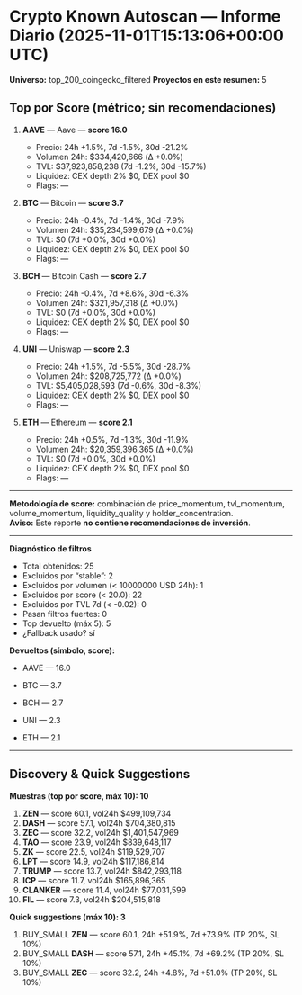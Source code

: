 # Crypto Known Autoscan — Informe Diario (2025-11-01T15:13:06+00:00 UTC)

**Universo:** top_200_coingecko_filtered
**Proyectos en este resumen:** 5

## Top por Score (métrico; sin recomendaciones)

1. **AAVE** — Aave — **score 16.0**
   - Precio: 24h +1.5%, 7d -1.5%, 30d -21.2%
   - Volumen 24h: $334,420,666 (Δ +0.0%)
   - TVL: $37,923,858,238 (7d -1.2%, 30d -15.7%)
   - Liquidez: CEX depth 2% $0, DEX pool $0
   - Flags: —

2. **BTC** — Bitcoin — **score 3.7**
   - Precio: 24h -0.4%, 7d -1.4%, 30d -7.9%
   - Volumen 24h: $35,234,599,679 (Δ +0.0%)
   - TVL: $0 (7d +0.0%, 30d +0.0%)
   - Liquidez: CEX depth 2% $0, DEX pool $0
   - Flags: —

3. **BCH** — Bitcoin Cash — **score 2.7**
   - Precio: 24h -0.4%, 7d +8.6%, 30d -6.3%
   - Volumen 24h: $321,957,318 (Δ +0.0%)
   - TVL: $0 (7d +0.0%, 30d +0.0%)
   - Liquidez: CEX depth 2% $0, DEX pool $0
   - Flags: —

4. **UNI** — Uniswap — **score 2.3**
   - Precio: 24h +1.5%, 7d -5.5%, 30d -28.7%
   - Volumen 24h: $208,725,772 (Δ +0.0%)
   - TVL: $5,405,028,593 (7d -0.6%, 30d -8.3%)
   - Liquidez: CEX depth 2% $0, DEX pool $0
   - Flags: —

5. **ETH** — Ethereum — **score 2.1**
   - Precio: 24h +0.5%, 7d -1.3%, 30d -11.9%
   - Volumen 24h: $20,359,396,365 (Δ +0.0%)
   - TVL: $0 (7d +0.0%, 30d +0.0%)
   - Liquidez: CEX depth 2% $0, DEX pool $0
   - Flags: —


---

**Metodología de score:** combinación de price_momentum, tvl_momentum, volume_momentum, liquidity_quality y holder_concentration.  
**Aviso:** Este reporte **no contiene recomendaciones de inversión**.


---
**Diagnóstico de filtros**

- Total obtenidos: 25
- Excluidos por “stable”: 2
- Excluidos por volumen (< 10000000 USD 24h): 1
- Excluidos por score (< 20.0): 22
- Excluidos por TVL 7d (< -0.02): 0
- Pasan filtros fuertes: 0
- Top devuelto (máx 5): 5
- ¿Fallback usado? sí


**Devueltos (símbolo, score):**

- AAVE — 16.0

- BTC — 3.7

- BCH — 2.7

- UNI — 2.3

- ETH — 2.1



---

## Discovery & Quick Suggestions

**Muestras (top por score, máx 10): 10**
1. **ZEN** — score 60.1, vol24h $499,109,734
2. **DASH** — score 57.1, vol24h $704,380,815
3. **ZEC** — score 32.2, vol24h $1,401,547,969
4. **TAO** — score 23.9, vol24h $839,648,117
5. **ZK** — score 22.5, vol24h $119,529,707
6. **LPT** — score 14.9, vol24h $117,186,814
7. **TRUMP** — score 13.7, vol24h $842,293,118
8. **ICP** — score 11.7, vol24h $165,896,365
9. **CLANKER** — score 11.4, vol24h $77,031,599
10. **FIL** — score 7.3, vol24h $204,515,818

**Quick suggestions (máx 10): 3**
1. BUY_SMALL **ZEN** — score 60.1, 24h +51.9%, 7d +73.9% (TP 20%, SL 10%)
2. BUY_SMALL **DASH** — score 57.1, 24h +45.1%, 7d +69.2% (TP 20%, SL 10%)
3. BUY_SMALL **ZEC** — score 32.2, 24h +4.8%, 7d +51.0% (TP 20%, SL 10%)
